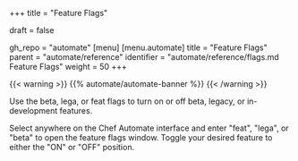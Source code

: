 +++
title = "Feature Flags"

draft = false

gh_repo = "automate"
[menu]
  [menu.automate]
    title = "Feature Flags"
    parent = "automate/reference"
    identifier = "automate/reference/flags.md Feature Flags"
    weight = 50
+++

{{< warning >}}
{{% automate/automate-banner %}}
{{< /warning >}}

Use the beta, lega, or feat flags to turn on or off beta, legacy, or in-development features.

Select anywhere on the Chef Automate interface and enter "feat", "lega", or "beta" to open the feature flags window.
Toggle your desired feature to either the "ON" or "OFF" position.
